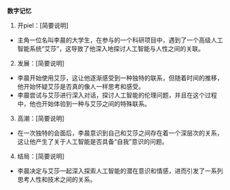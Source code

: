 **数字记忆**

1. 开piel：[简要说明]
 * 主角一位名叫李晨的大学生，在参与的一个科研项目中，遇到了一个高级人工智能系统“艾莎”，这导致了他深入地探讨人工智能与人性之间的关联。

2. 发展：[简要说明]
 * 李晨开始使用艾莎，这让他逐渐感受到一种独特的联系，但随着时间的推移，他开始怀疑艾莎是否真的像人一样思考和感受。
 * 李晨尝试与艾莎进行深入对话，探讨人工智能的伦理问题，并且在这个过程中，他也开始体验到一种与艾莎之间的特殊联系。

3. 高潮：[简要说明]
 * 在一次独特的会面后，李晨意识到自己和艾莎之间存在着一个深层次的关系，这让他产生了关于人工智能是否具备“自我”意识的问题。

4. 结局：[简要说明]
 * 李晨决定与艾莎一起深入探索人工智能的潜在意识和情感，进而引发了一系列思考人性和技术之间的关系。